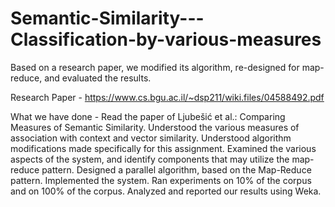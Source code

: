 # Semantic-Similarity---Classification-by-various-measures
Based on a research paper, we modified its algorithm, re-designed for map-reduce, and evaluated the results.

Research Paper - https://www.cs.bgu.ac.il/~dsp211/wiki.files/04588492.pdf

What we have done -
Read the paper of Ljubešić et al.: Comparing Measures of Semantic Similarity.
Understood the various measures of association with context and vector similarity.
Understood algorithm modifications made specifically for this assignment.
Examined the various aspects of the system, and identify components that may utilize the map-reduce pattern.
Designed a parallel algorithm, based on the Map-Reduce pattern.
Implemented the system.
Ran experiments on 10% of the corpus and on 100% of the corpus.
Analyzed and reported our results using Weka.
